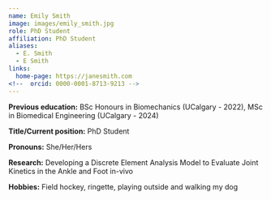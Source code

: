 ```yaml
---
name: Emily Smith
image: images/emily_smith.jpg
role: PhD Student
affiliation: PhD Student
aliases:
  - E. Smith
  - E Smith
links:
  home-page: https://janesmith.com
<!--  orcid: 0000-0001-8713-9213 -->
---
```

**Previous education:** 
BSc Honours in Biomechanics (UCalgary - 2022), MSc in Biomedical Engineering (UCalgary - 2024)  

**Title/Current position:** 
PhD Student  

**Pronouns:** She/Her/Hers  

**Research:** Developing a Discrete Element Analysis Model to Evaluate Joint Kinetics in the Ankle and Foot in-vivo  

**Hobbies:** Field hockey, ringette, playing outside and walking my dog
